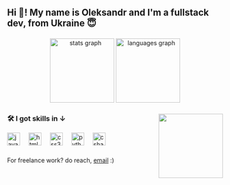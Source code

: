 <h2 align="left">Hi 👋! My name is Oleksandr and I'm a fullstack dev, from Ukraine 😇</h2>

###

<div align="center">
  <img src="https://github-readme-stats.vercel.app/api?username=sanUAman&hide_title=false&hide_rank=false&show_icons=true&include_all_commits=true&count_private=true&disable_animations=false&theme=dracula&locale=en&hide_border=false" height="150" alt="stats graph"  />
  <img src="https://github-readme-stats.vercel.app/api/top-langs?username=sanUAman&locale=en&hide_title=false&layout=compact&card_width=320&langs_count=5&theme=dracula&hide_border=false" height="150" alt="languages graph"  />
</div>

###

<img align="right" height="150" src="https://media4.giphy.com/media/v1.Y2lkPTc5MGI3NjExM2ZnZDUyczdobGh4d3lwemVtM200Ync3aXdmeTdsaGRnYzl4MzV2dyZlcD12MV9pbnRlcm5hbF9naWZfYnlfaWQmY3Q9Zw/TKM6SzSnB9l6vjp4oQ/giphy.gif"  />

###

<h3 align="left">🛠️ I got skills in ↓</h2>

<div align="left">
  <img src="https://cdn.jsdelivr.net/gh/devicons/devicon/icons/javascript/javascript-original.svg" height="30" alt="javascript logo"  />
  <img width="12" />
  <img src="https://cdn.jsdelivr.net/gh/devicons/devicon/icons/html5/html5-original.svg" height="30" alt="html5 logo"  />
  <img width="12" />
  <img src="https://cdn.jsdelivr.net/gh/devicons/devicon/icons/css3/css3-original.svg" height="30" alt="css3 logo"  />
  <img width="12" />
  <img src="https://cdn.jsdelivr.net/gh/devicons/devicon/icons/python/python-original.svg" height="30" alt="python logo"  />
  <img width="12" />
  <img src="https://cdn.jsdelivr.net/gh/devicons/devicon/icons/csharp/csharp-original.svg" height="30" alt="csharp logo"  />
</div>

###

<p>For freelance work? do reach, <a href="https://mail.google.com/mail/u/0/#inbox?compose=jrjtWvNPMjlZdfTKBBBdFnGqJDzSClKtkmqDlWfKSJKLksDBSlQLpsfBjGBQqGvVqKHwVpMV">email</a> :)</p>

###

<!---
sanUAman/sanUAman is a ✨ special ✨ repository because its `README.md` (this file) appears on your GitHub profile.
You can click the Preview link to take a look at your changes.
--->
